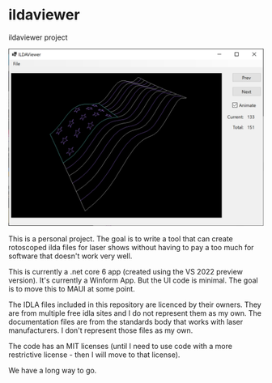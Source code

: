 # ildaviewer
ildaviewer project

![Image](ReadmeImage.png)

This is a personal project. The goal is to write a tool that can create rotoscoped ilda files for laser shows 
without having to pay a too much for software that doesn't work very well. 

This is currently a .net core 6 app (created using the VS 2022 preview version). It's currently a Winform App. But the UI code is minimal. 
The goal is to move this to MAUI at some point. 

The IDLA files included in this repository are licenced by their owners. They are from multiple free idla sites and I do not represent them as my own. 
The documentation files are from the standards body that works with laser manufacturers. I don't represent those files as my own.

The code has an MIT licenses (until I need to use code with a more restrictive license - then I will move to that license).

We have a long way to go.
